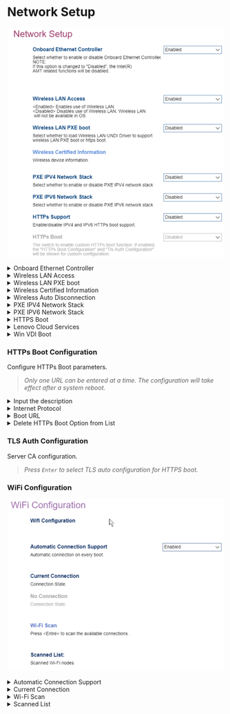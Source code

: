 # Network Setup #

![](./img/thinkcenter_network_setup.png)

<details><summary>Onboard Ethernet Controller</summary>
One of 2 possible options for the onboard ethernet controller:

1.  **Enabled** - enables the onboard ethernet controller. Default.
2.  Disabled - disables all [Intel (R) AMT](https://software.intel.com/sites/manageability/AMT_Implementation_and_Reference_Guide/default.htm) related functions.

<!-- TODO: add WMI --> 

</details>

<details><summary>Wireless LAN Access</summary>
Controls access to wifi.

One of 2 possible options for wireless LAN (wifi):

1.  **Enabled** - enables wireless LAN. Default.
2.  Disabled - enables wireless LAN.

<!-- TODO: add WMI --> 

</details>

<details><summary>Wireless LAN PXE boot</summary>
Select whether to load Wireless LAN UNDI Driver to support wireless LAN PXE boot or https boot.

One of 2 possible options for PXE support:

1.  **Disabled** - disables PXE. Default.
2.  Enabled - enables PXE.

<!-- TODO: add WMI --> 

</details>

<details><summary>Wireless Certified Information</summary>
<!-- SIMULATOR DOES NOT SUPPORT -->
</details>

<details><summary>Wireless Auto Disconnection</summary>
Disable wireless LAN when onboard Ethernet is connected.

One of 2 possible options for auto disconnection:

1.  **Disabled** - enables auto disconnection. Default.
2.  Enable - enables auto disconnection.

<!-- TODO: add WMI
| WMI Setting name | Values | SVP Req'd | AMD/Intel |
|:---|:---|:---|:---|
| WirelessAutoDisconnection | setting_values | yes_no | amd_intel |
-->

</details>


<details><summary>PXE IPV4 Network Stack</summary>
One of 2 possible options for IPV4 PXE:

1. **Disabled** - enables IPV4 PXE. Default.
2. Enabled - enables IPV4 PXE.

<!-- TODO: add WMI
| WMI Setting name | Values | SVP Req'd | AMD/Intel |
|:---|:---|:---|:---|
| PXEIPV4NetworkStack | setting_values | yes_no | amd_intel |
-->

</details>


<details><summary>PXE IPV6 Network Stack</summary>
One of 2 possible options for IPV6 PXE:

1.  **Disabled** - enables IPV6 PXE. Default.
2.  Enabled - enables IPV6 PXE.

<!-- TODO: add WMI
| WMI Setting name | Values | SVP Req'd | AMD/Intel |
|:---|:---|:---|:---|
| PXEIPV6NetworkStack | setting_values | yes_no | amd_intel |
-->

</details>

<details><summary>HTTPS Boot</summary>
Custom HTTPS boot.
One of 2 possible options for custom HTTPS boot:

1.  **Disabled** - disables custom HTTPS boot. Default.
2.  Enabled - enables custom HTTPS boot.

**Note**: If enabled, `HTTPs Boot Configuration` and `Tls Auth Configuration` will be shown.

</details>

<details><summary>Lenovo Cloud Services</summary>
When enabled, boot with `Lenovo Cloud` selected in boot menu to boot from Lenovo Cloud server directly.

One of 2 possible options for Lenovo Cloud Services:

1.  **Disabled** - enables Lenovo Cloud Services. Default.
2. Enabled - enables Lenovo Cloud Services.

</details>

<details><summary>Win VDI Boot</summary>
When enabled, boot with `Win VDI Boot` selected in boot menu to boot from Lenovo Cloud server and load VDI service.

One of 2 possible options for Win VDI Boot:

1. **Disabled** - enables Win VDI Boot. Default.
2. Enabled - enables Win VDI Boot.


</details>

### HTTPs Boot Configuration  ###

Configure HTTPs Boot parameters.

> <i>Only one URL can be entered at a time. The configuration will take effect after a system reboot.</i>

<details><summary>Input the description</summary>

> <i>Press `Enter` to input a label for new created URL and it will be displayed in the boot sequence menu.</i>
</details>

<details><summary>Internet Protocol</summary>
One of 2 possible options for IP version:

1.  **Ipv4** - enables IPV4. Default.
2.  Ipv6 - enables IPV6.


</details>

<details><summary>Boot URL</summary>
Create a new boot option based on a HTTPS URL.

> <i> Use the [TLS Auth configuration] to import the CA to
support the HTTPs boot </i>

</details>

<details><summary>Delete HTTPs Boot Option from List</summary>

> <i> Select and press `Enter` to remove an EFI HTTPs boot option.</i>.
</details>


### TLS Auth Configuration ###

Server CA configuration.

> <i>Press `Enter` to select TLS auto configuration for HTTPS boot.</i>


### WiFi Configuration ###


![](./img/thinkcenter_wifi_configuration.png)

<details><summary>Automatic Connection Support</summary>
Automatically connect to WiFi on boot.

One of 2 possible options for Automatic connection:

1. **Enabled** - enables automatic connection. Default.
2. Disabled - enables automatic connection.

</details>

<details><summary>Current Connection</summary>
</details>

<details><summary>Wi-Fi Scan</summary>

> <i>Press `Enter` to scan the available connections.</i>
</details>

<details><summary>Scanned List</summary>
List of available connections.
</details>
